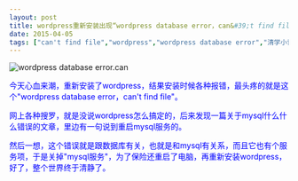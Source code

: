 ```yaml
---
layout: post
title: wordpress重新安装出现“wordpress database error，can&#39;t find file”错误
date: 2015-04-05
tags: ["can't find file","wordpress","wordpress database error","清学小记"]
---
```


<!-- build time:Sat Jun 23 2018 12:05:15 GMT+0800 (中国标准时间) -->

![wordpress database error.can](http://ww4.sinaimg.cn/large/4eed32f2jw1equpzcieakj20l60jmair.jpg "wordpress database error.can&#39;t find file")

<span style="color:#00f">今天心血来潮，重新安装了wordpress，结果安装时候各种报错，最头疼的就是这个"wordpress database error，can't find file"。</span>

<span style="color:#00f">网上各种搜罗，就是没说wordpress怎么搞定的，后来发现一篇关于mysql什么什么错误的文章，里边有一句说到重启mysql服务的。</span>

<span style="color:#00f">然后一想，这个错误就是跟数据库有关，也就是和mysql有关系，而且它也有个服务项，于是关掉"mysql服务"，为了保险还重启了电脑，再重新安装wordpress，好了，整个世界终于清静了。</span>
<!-- rebuild by neat -->